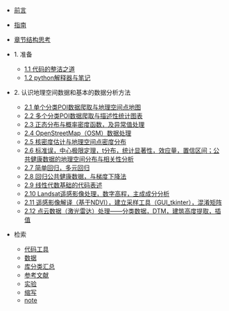 * [前言](./markdown/preface.md)
* [指南](./markdown/instruction.md)
* [章节结构思考](./markdown/structure_chapters.md)
* 1\. 准备
    * [1.1 代码的整洁之道](./markdown/cleanCode.md)
    * [1.2 python解释器与笔记](./markdown/pythonInterpreterAndNote.md)
* 2\. 认识地理空间数据和基本的数据分析方法
    * [2.1 单个分类POI数据爬取与地理空间点地图](./notebook_code/BaiduMapPOI_collection_singleClassification.md)
    * [2.2 多个分类POI数据爬取与描述性统计图表](./notebook_code/BaiduMapPOI_collection_multipleClassification.md)
    * [2.3 正态分布与概率密度函数，及异常值处理](./notebook_code/normalDis_PDF_outliers.md)
    * [2.4 OpenStreetMap（OSM）数据处理](./notebook_code/OSM_dataProcessing.md)
    * [2.5 核密度估计与地理空间点密度分布](./notebook_code/kde.md)
    * [2.6 标准误，中心极限定理，t分布，统计显著性，效应量，置信区间；公共健康数据的地理空间分布与相关性分析](./notebook_code/correlation.md)
    * [2.7 简单回归，多元回归](./notebook_code/regression.md)
    * [2.8 回归公共健康数据，与梯度下降法](./notebook_code/regression_publicHeath_grad.md)
    * [2.9 线性代数基础的代码表述](./notebook_code/linear_algebra.md)
    * [2.10 Landsat遥感影像处理，数字高程，主成成分分析](./notebook_code/landsat_pca.md)
    * [2.11 遥感影像解译（基于NDVI），建立采样工具（GUI_tkinter），混淆矩阵](./notebook_code/interpretation_GUI.md)
    * [2.12 点云数据（激光雷达）处理——分类数据，DTM，建筑高度提取，插值](./notebook_code/lidarData.md)

* 检索
    * [代码工具](./markdown/codeToolIdx.md)
    * [数据](./markdown/dataIdx.md)
    * [库分类汇总](./markdown/libraryClassiSummary.md)
    * [参考文献](./markdown/reference.md)
    * [实验](./markdown/experimentIdx.md)
    * [缩写](./markdown/abbreviation.md)
    * [note](./markdown/note.md)





